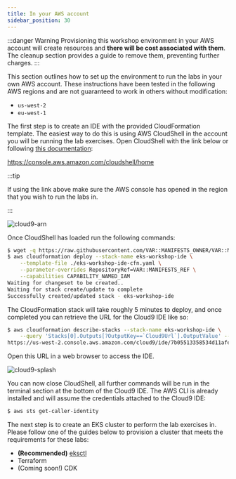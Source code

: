 ```yaml
---
title: In your AWS account
sidebar_position: 30
---
```


:::danger Warning
Provisioning this workshop environment in your AWS account will create resources and **there will be cost associated with them**. The cleanup section provides a guide to remove them, preventing further charges.
:::

This section outlines how to set up the environment to run the labs in your own AWS account. These instructions have been tested in the following AWS regions and are not guaranteed to work in others without modification:

- `us-west-2`
- `eu-west-1`

The first step is to create an IDE with the provided CloudFormation template. The easiest way to do this is using AWS CloudShell in the account you will be running the lab exercises. Open CloudShell with the link below or following [this documentation](https://docs.aws.amazon.com/cloudshell/latest/userguide/getting-started.html#launch-region-shell):

https://console.aws.amazon.com/cloudshell/home

:::tip

If using the link above make sure the AWS console has opened in the region that you wish to run the labs in.

:::

![cloud9-arn](./assets/cloudshell.png)

Once CloudShell has loaded run the following commands:

```bash test=false
$ wget -q https://raw.githubusercontent.com/VAR::MANIFESTS_OWNER/VAR::MANIFESTS_REPOSITORY/VAR::MANIFESTS_REF/lab/cfn/eks-workshop-ide-cfn.yaml -O eks-workshop-ide-cfn.yaml
$ aws cloudformation deploy --stack-name eks-workshop-ide \
    --template-file ./eks-workshop-ide-cfn.yaml \
    --parameter-overrides RepositoryRef=VAR::MANIFESTS_REF \
    --capabilities CAPABILITY_NAMED_IAM
Waiting for changeset to be created..
Waiting for stack create/update to complete
Successfully created/updated stack - eks-workshop-ide
```

The CloudFormation stack will take roughly 5 minutes to deploy, and once completed you can retrieve the URL for the Cloud9 IDE like so:

```bash test=false
$ aws cloudformation describe-stacks --stack-name eks-workshop-ide \
    --query 'Stacks[0].Outputs[?OutputKey==`Cloud9Url`].OutputValue' --output text
https://us-west-2.console.aws.amazon.com/cloud9/ide/7b05513358534d11afeb7119845c5461?region=us-west-2
```

Open this URL in a web browser to access the IDE.

![cloud9-splash](./assets/cloud9-splash.png)

You can now close CloudShell, all further commands will be run in the terminal section at the bottom of the Cloud9 IDE. The AWS CLI is already installed and will assume the credentials attached to the Cloud9 IDE:

```bash test=false
$ aws sts get-caller-identity
```

The next step is to create an EKS cluster to perform the lab exercises in. Please follow one of the guides below to provision a cluster that meets the requirements for these labs:

- **(Recommended)** [eksctl](./using-eksctl.md)
- Terraform
- (Coming soon!) CDK
